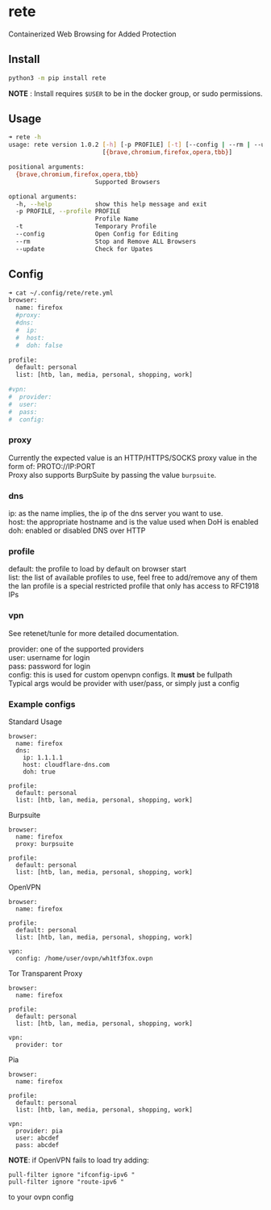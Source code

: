 # rete
Containerized Web Browsing for Added Protection 

##  Install

```bash
python3 -m pip install rete
```

**NOTE** : Install requires `$USER` to be in the docker group, or sudo permissions.


## Usage

```bash
➜ rete -h      
usage: rete version 1.0.2 [-h] [-p PROFILE] [-t] [--config | --rm | --update]
                          [{brave,chromium,firefox,opera,tbb}]

positional arguments:
  {brave,chromium,firefox,opera,tbb}
                        Supported Browsers

optional arguments:
  -h, --help            show this help message and exit
  -p PROFILE, --profile PROFILE
                        Profile Name
  -t                    Temporary Profile
  --config              Open Config for Editing
  --rm                  Stop and Remove ALL Browsers
  --update              Check for Upates

```

## Config
```bash
➜ cat ~/.config/rete/rete.yml
browser:
  name: firefox
  #proxy:
  #dns:
  #  ip: 
  #  host:
  #  doh: false

profile:
  default: personal
  list: [htb, lan, media, personal, shopping, work]

#vpn:
#  provider:
#  user:
#  pass:
#  config: 
```

### proxy
  Currently the expected value is an HTTP/HTTPS/SOCKS proxy value in the form of: PROTO://IP:PORT </br>
  Proxy also supports BurpSuite by passing the value `burpsuite`.

### dns
  ip: as the name implies, the ip of the dns server you want to use.</br>
  host: the appropriate hostname and is the value used when DoH is enabled</br>
  doh: enabled or disabled DNS over HTTP

### profile
default: the profile to load by default on browser start</br>
list: the list of available profiles to use, feel free to add/remove any of them</br>
 the lan profile is a special restricted profile that only has access to RFC1918 IPs

### vpn
 See retenet/tunle for more detailed documentation.</br>
 
 provider: one of the supported providers</br>
 user: username for login</br>
 pass: password for login</br>
 config: this is used for custom openvpn configs. It **must** be fullpath</br>
 Typical args would be provider with user/pass, or simply just a config</br>

### Example configs

Standard Usage
```
browser:
  name: firefox
  dns:
    ip: 1.1.1.1
    host: cloudflare-dns.com
    doh: true

profile:
  default: personal
  list: [htb, lan, media, personal, shopping, work]
```

Burpsuite
```
browser:
  name: firefox
  proxy: burpsuite

profile:
  default: personal
  list: [htb, lan, media, personal, shopping, work]
```

OpenVPN
```
browser:
  name: firefox

profile:
  default: personal
  list: [htb, lan, media, personal, shopping, work]

vpn:
  config: /home/user/ovpn/wh1tf3fox.ovpn
```

Tor Transparent Proxy
```
browser:
  name: firefox

profile:
  default: personal
  list: [htb, lan, media, personal, shopping, work]

vpn:
  provider: tor
```

Pia
```
browser:
  name: firefox

profile:
  default: personal
  list: [htb, lan, media, personal, shopping, work]

vpn:
  provider: pia
  user: abcdef
  pass: abcdef
```

**NOTE**: if OpenVPN fails to load try adding:
```
pull-filter ignore "ifconfig-ipv6 "
pull-filter ignore "route-ipv6 "
```
to your ovpn config

